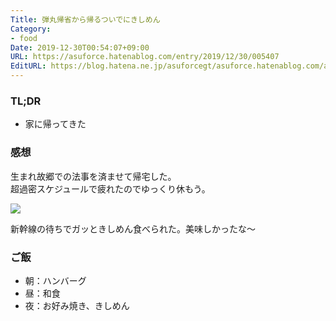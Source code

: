 ```yaml
---
Title: 弾丸帰省から帰るついでにきしめん
Category:
- food
Date: 2019-12-30T00:54:07+09:00
URL: https://asuforce.hatenablog.com/entry/2019/12/30/005407
EditURL: https://blog.hatena.ne.jp/asuforcegt/asuforce.hatenablog.com/atom/entry/26006613490667313
---
```


### TL;DR

- 家に帰ってきた

###  感想

生まれ故郷での法事を済ませて帰宅した。  
超過密スケジュールで疲れたのでゆっくり休もう。

<span itemtype="http://schema.org/Photograph" itemscope="itemscope"><img class="magnifiable" src="https://lh3.googleusercontent.com/-Dze5tLxjmxo/XgjCTv1OA0I/AAAAAAABD4o/-gbhkcSGEY0clTZa3H1iOXI9u7NZZiNfgCE0YBhgL/s1200/IMG_0464.HEIC" itemprop="image"></span>

新幹線の待ちでガッときしめん食べられた。美味しかったな～

### ご飯

- 朝：ハンバーグ
- 昼：和食
- 夜：お好み焼き、きしめん
